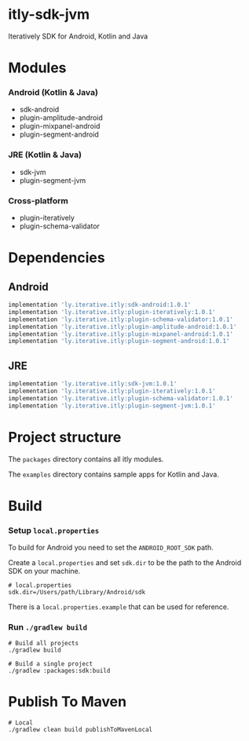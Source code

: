 # itly-sdk-jvm
Iteratively SDK for Android, Kotlin and Java

# Modules
### Android (Kotlin & Java)
 * sdk-android
 * plugin-amplitude-android
 * plugin-mixpanel-android
 * plugin-segment-android
### JRE (Kotlin & Java)
 * sdk-jvm
 * plugin-segment-jvm
### Cross-platform
 * plugin-iteratively
 * plugin-schema-validator


# Dependencies
## Android
```groovy
implementation 'ly.iterative.itly:sdk-android:1.0.1'
implementation 'ly.iterative.itly:plugin-iteratively:1.0.1'
implementation 'ly.iterative.itly:plugin-schema-validator:1.0.1'
implementation 'ly.iterative.itly:plugin-amplitude-android:1.0.1'
implementation 'ly.iterative.itly:plugin-mixpanel-android:1.0.1'
implementation 'ly.iterative.itly:plugin-segment-android:1.0.1'
```

## JRE
```groovy
implementation 'ly.iterative.itly:sdk-jvm:1.0.1'
implementation 'ly.iterative.itly:plugin-iteratively:1.0.1'
implementation 'ly.iterative.itly:plugin-schema-validator:1.0.1'
implementation 'ly.iterative.itly:plugin-segment-jvm:1.0.1'
```

# Project structure
The `packages` directory contains all itly modules.

The `examples` directory contains sample apps for Kotlin and Java.

# Build

### Setup `local.properties`
To build for Android you need to set the `ANDROID_ROOT_SDK` path.

Create a `local.properties` and set `sdk.dir` to be the path to the Android SDK on your machine.
```
# local.properties
sdk.dir=/Users/path/Library/Android/sdk
``` 

There is a `local.properties.example` that can be used for reference.

### Run `./gradlew build`
```
# Build all projects
./gradlew build

# Build a single project
./gradlew :packages:sdk:build
```

# Publish To Maven
```
# Local
./gradlew clean build publishToMavenLocal
```
